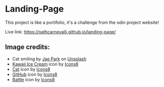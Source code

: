 # Landing-Page

This project is like a portifolio, it's a challenge from the odin project website!

Live link: https://nathcarnevalli.github.io/landing-page/

<h2>Image credits:</h2>

<ul>
  <li>Cat smiling by <a href="https://unsplash.com/@jaehunpark?utm_source=unsplash&utm_medium=referral&utm_content=creditCopyText">Jae Park</a> on <a href="https://unsplash.com/pt-br/fotografias/7GX5aICb5i4?utm_source=unsplash&utm_medium=referral&utm_content=creditCopyText">Unsplash</a></li>
  <li><a target="_blank" href="https://icons8.com/icon/LvRSJTVPhzox/kawaii-ice-cream">Kawaii Ice Cream</a> icon by <a target="_blank" href="https://icons8.com">Icons8</a></li>
  <li><a target="_blank" href="https://icons8.com/icon/M4ppv06Qy3Kt/cat">Cat</a> icon by <a target="_blank" href="https://icons8.com">Icons8</a></li>
  <li><a target="_blank" href="https://icons8.com/icon/62856/github">GitHub</a> icon by <a target="_blank" href="https://icons8.com">Icons8</a></li>
  <li><a target="_blank" href="https://icons8.com/icon/esynMOoCA22o/battle">Battle</a> icon by <a target="_blank" href="https://icons8.com">Icons8</a></li>
</ul>
